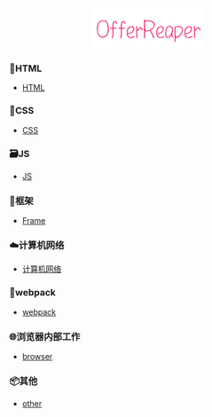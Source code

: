 <div align="center">
    <img src="./img.png" width="200px">
    <br>
</div>

### :memo:HTML
- [HTML](https://github.com/Primroses/offer-reaper/tree/master/HTML)
### :art:CSS
- [CSS](https://github.com/Primroses/offer-reaper/tree/master/CSS)
### :card_file_box:JS
- [JS](https://github.com/Primroses/offer-reaper/tree/master/JS)
### :hammer:框架
- [Frame](https://github.com/Primroses/offer-reaper/tree/master/Frame)
### :cloud:计算机网络
- [计算机网络](https://github.com/Primroses/offer-reaper/tree/master/ComputerNetwork)
### :wrench:webpack
- [webpack](https://github.com/Primroses/offer-reaper/tree/master/Webpack)
### :globe_with_meridians:浏览器内部工作
- [browser](https://github.com/Primroses/offer-reaper/tree/master/Browser)
### :package:其他
- [other](https://github.com/Primroses/offer-reaper/tree/master/Other)
